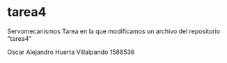 # tarea4
Servomecanismos
Tarea en la que modificamos un archivo del repositorio "tarea4"

Oscar Alejandro Huerta Villalpando
1588536